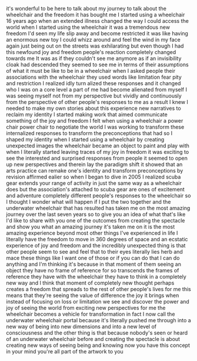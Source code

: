 
it&#39;s wonderful to be here to talk about
my journey to talk about the wheelchair
and the freedom it has bought me I
started using a wheelchair 16 years ago
when an extended illness changed the way
I could access the world when I started
using the wheelchair it was a tremendous
new freedom I&#39;d seen my life slip away
and become restricted it was like having
an enormous new toy I could whizz around
and feel the wind in my face again just
being out on the streets was
exhilarating but even though I had this
newfound joy and freedom people&#39;s
reaction completely changed towards me
It was as if they couldn&#39;t see me
anymore as if an invisibility cloak had
descended they seemed to see me in terms
of their assumptions of what it must be
like to be in a wheelchair when I asked
people their associations with the
wheelchair they used words like
limitation fear pity and restriction I
realized idly turn alized these
responses and it changed who I was on a
core level a part of me had become
alienated from myself I was seeing
myself not from my perspective but
vividly and continuously from the
perspective of other people&#39;s responses
to me as a result I knew I needed to
make my own stories about this
experience new narratives to reclaim my
identity I started making work that
aimed communicate something of the joy
and freedom I felt when using a
wheelchair a power chair power chair to
negotiate the world
I was working to transform these
internalized responses
to transform the preconceptions that had
so I shaped my identity when I started
using a wheelchair by creating
unexpected images the wheelchair became
an object to paint and play with when I
literally started leaving traces of my
joy in freedom it was exciting to see
the interested and surprised responses
from people it seemed to open up new
perspectives and therein lay the
paradigm shift it showed that an arts
practice can remake one&#39;s identity and
transform preconceptions by revision
affirmed ealier so when I began to dive
in 2005 I realized scuba gear extends
your range of activity in just the same
way as a wheelchair does but the
association&#39;s attached to scuba gear are
ones of excitement and adventure
completely different people&#39;s responses
to the wheelchair so I thought I wonder
what will happen if I put the two
together and the underwater wheelchair
that has resulted has taken me on the
most amazing journey over the last seven
years so to give you an idea of what
that&#39;s like I&#39;d like to share with you
one of the outcomes from creating the
spectacle and show you what an amazing
journey it&#39;s taken me on
it is the most amazing experience beyond
most other things I&#39;ve experienced in
life
I literally have the freedom to move in
360 degrees of space and an ecstatic
experience of joy and freedom and the
incredibly unexpected thing is that
other people seem to see and feel that
to their eyes literally lies herb and
mace these things like I want one of
those or if you can do that I can do
anything and I&#39;m thinking it&#39;s because
in that moment of them seeing an object
they have no frame of reference for so
transcends the frames of reference they
have with the wheelchair they have to
think in a completely new way and I
think that moment of completely new
thought perhaps creates a freedom that
spreads to the rest of other people&#39;s
lives for me this means that they&#39;re
seeing the value of difference the joy
it brings when instead of focusing on
loss or limitation we see and discover
the power and joy of seeing the world
from exciting new perspectives for me
the wheelchair becomes a vehicle for
transformation in fact I now call the
underwater wheelchair portal because
it&#39;s literally pushed me through into a
new way of being into new dimensions and
into a new level of consciousness and
the other thing is that because nobody&#39;s
seen or heard of an underwater
wheelchair before and creating the
spectacle is about creating new ways of
seeing being and knowing now you have
this concept in your mind you&#39;re all
part of the artwork to
you
